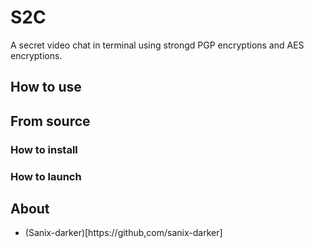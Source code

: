 # S2C

A secret video chat in terminal using strongd PGP encryptions and AES encryptions.

## How to use


## From source

### How to install

### How to launch


## About

- (Sanix-darker)[https://github,com/sanix-darker]

